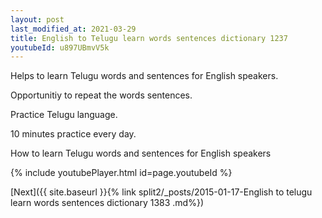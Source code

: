 ```yaml
---
layout: post
last_modified_at: 2021-03-29
title: English to Telugu learn words sentences dictionary 1237 
youtubeId: u897UBmvV5k
---
```

 
 
Helps to learn Telugu words and sentences for English speakers.

Opportunitiy to repeat the words sentences. 

Practice Telugu language. 
 
10 minutes practice every day. 
 
How to learn Telugu words and sentences for English speakers 
 
{% include youtubePlayer.html id=page.youtubeId %}
 
 
[Next]({{ site.baseurl }}{% link  split2/_posts/2015-01-17-English to telugu learn words sentences dictionary 1383 .md%})
 
